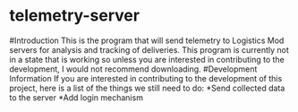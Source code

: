 # telemetry-server
#Introduction
This is the program that will send telemetry to Logistics Mod servers for analysis and tracking of deliveries. This program is currently not in a state that is working so unless you are interested in contributing to the development, I would not recommend downloading.
#Development Information
If you are interested in contributing to the development of this project, here is a list of the things we still need to do:
*Send collected data to the server
*Add login mechanism

